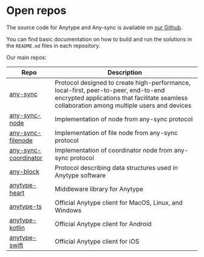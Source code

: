 # Open repos

The source code for Anytype and Any-sync is available on [our Github](https://github.com/anyproto).

You can find basic documentation on how to build and run the solutions in the `README.md` files in each repository.

Our main repos:

| Repo | Description |
|---|---|
| [any-sync](https://github.com/anyproto/any-sync) | Protocol designed to create high-performance, local-first, peer-to-peer, end-to-end encrypted applications that facilitate seamless collaboration among multiple users and devices |
| [any-sync-node](https://github.com/anyproto/any-sync-node) | Implementation of node from any-sync protocol |
| [any-sync-filenode](https://github.com/anyproto/any-sync-filenode) | Implementation of file node from any-sync protocol |
| [any-sync-coordinator](https://github.com/anyproto/any-sync-coordinator) | Implementation of coordinator node from any-sync protocol |
| [any-block](https://github.com/anyproto/any-block) | Protocol describing data structures used in Anytype software |
| [anytype-heart](https://github.com/anyproto/anytype-heart) | Middleware library for Anytype |
| [anytype-ts](https://github.com/anyproto/anytype-ts) | Official Anytype client for MacOS, Linux, and Windows |
| [anytype-kotlin](https://github.com/anyproto/anytype-kotlin) | Official Anytype client for Android |
| [anytype-swift](https://github.com/anyproto/anytype-swift) | Official Anytype client for iOS |

